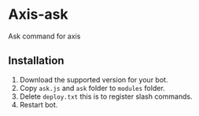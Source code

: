 # Axis-ask

Ask command for axis

## Installation

1. Download the supported version for your bot.
2. Copy `ask.js` and `ask` folder to `modules` folder.
3. Delete `deploy.txt` this is to register slash commands.
4. Restart bot.
